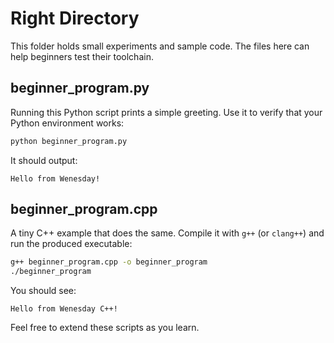 # Right Directory

This folder holds small experiments and sample code. The files here can help beginners test their toolchain.

## beginner_program.py

Running this Python script prints a simple greeting. Use it to verify that your Python environment works:

```bash
python beginner_program.py
```

It should output:

```
Hello from Wenesday!
```

## beginner_program.cpp

A tiny C++ example that does the same. Compile it with `g++` (or `clang++`) and run the produced executable:

```bash
g++ beginner_program.cpp -o beginner_program
./beginner_program
```

You should see:

```
Hello from Wenesday C++!
```

Feel free to extend these scripts as you learn.
